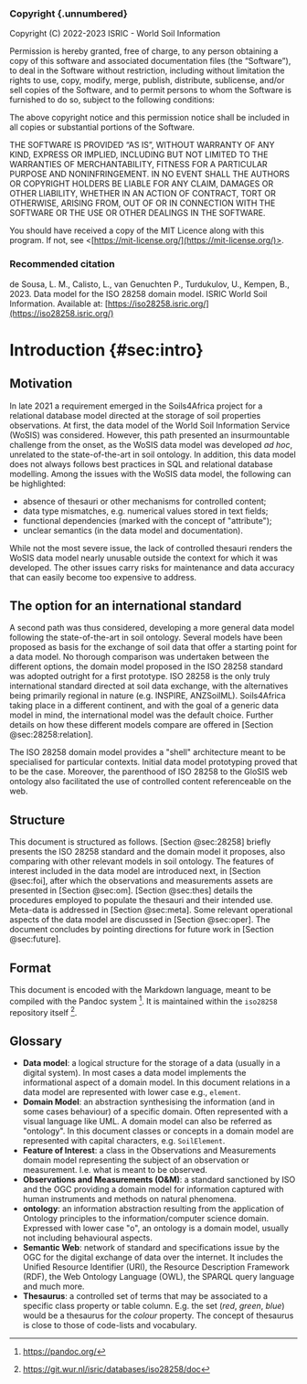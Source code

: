 ### Copyright {.unnumbered}

Copyright (C) 2022-2023 ISRIC - World Soil Information

Permission is hereby granted, free of charge, to any person obtaining a copy of
this software and associated documentation files (the “Software”), to deal in
the Software without restriction, including without limitation the rights to
use, copy, modify, merge, publish, distribute, sublicense, and/or sell copies
of the Software, and to permit persons to whom the Software is furnished to do
so, subject to the following conditions:

The above copyright notice and this permission notice shall be included in all
copies or substantial portions of the Software.

THE SOFTWARE IS PROVIDED “AS IS”, WITHOUT WARRANTY OF ANY KIND, EXPRESS OR
IMPLIED, INCLUDING BUT NOT LIMITED TO THE WARRANTIES OF MERCHANTABILITY,
FITNESS FOR A PARTICULAR PURPOSE AND NONINFRINGEMENT. IN NO EVENT SHALL THE
AUTHORS OR COPYRIGHT HOLDERS BE LIABLE FOR ANY CLAIM, DAMAGES OR OTHER
LIABILITY, WHETHER IN AN ACTION OF CONTRACT, TORT OR OTHERWISE, ARISING FROM,
OUT OF OR IN CONNECTION WITH THE SOFTWARE OR THE USE OR OTHER DEALINGS IN THE
SOFTWARE.

You should have received a copy of the MIT Licence along with this program.  If
not, see <[https://mit-license.org/](https://mit-license.org/)>.

### Recommended citation 

de Sousa, L. M., Calisto, L., van Genuchten P., Turdukulov, U., Kempen, B., 2023. Data model for the ISO 28258 domain model. ISRIC World Soil Information. Available at: [https://iso28258.isric.org/](https://iso28258.isric.org/)


Introduction {#sec:intro} 
============

## Motivation

In late 2021 a requirement emerged in the Soils4Africa project for a relational
database model directed at the storage of soil properties observations.  At
first, the data model of the World Soil Information Service (WoSIS) was
considered.  However, this path presented an insurmountable challenge from the
onset, as the WoSIS data model was developed *ad hoc*, unrelated to the
state-of-the-art in soil ontology. In addition, this data model does not
always follows best practices in SQL and relational database modelling. Among
the issues with the WoSIS data model, the following can be highlighted:

- absence of thesauri or other mechanisms for controlled content;
- data type mismatches, e.g. numerical values stored in text fields;
- functional dependencies (marked with the concept of "attribute");
- unclear semantics (in the data model and documentation).

While not the most severe issue, the lack of controlled thesauri renders the
WoSIS data model nearly unusable outside the context for which it was
developed. The other issues carry risks for maintenance and data accuracy that
can easily become too expensive to address.

## The option for an international standard

A second path was thus considered, developing a more general data model
following the state-of-the-art in soil ontology. Several models have been
proposed as basis for the exchange of soil data that offer a starting point for
a data model. No thorough comparison was undertaken between the different
options, the domain model proposed in the ISO 28258 standard was adopted
outright for a first prototype. ISO 28258 is the only truly international
standard directed at soil data exchange, with the alternatives being primarily
regional in nature (e.g. INSPIRE, ANZSoilML). Soils4Africa taking place in a
different continent, and with the goal of a generic data model in mind, the
international model was the default choice. Further details on how these
different models compare are offered in [Section @sec:28258:relation]. 

The ISO 28258 domain model provides a "shell" architecture meant to be
specialised for particular contexts. Initial data model prototyping proved that
to be the case. Moreover, the parenthood of ISO 28258 to the GloSIS web ontology
also facilitated the use of controlled content referenceable on the web.


## Structure

This document is structured as follows. [Section @sec:28258] briefly presents
the ISO 28258 standard and the domain model it proposes, also comparing with
other relevant models in soil ontology. The features of interest included in the
data model are introduced next, in [Section @sec:foi], after which the
observations and measurements assets are presented in [Section @sec:om].
[Section @sec:thes] details the procedures employed to populate the thesauri and
their intended use.  Meta-data is addressed in [Section @sec:meta]. Some
relevant operational aspects of the data model are discussed in [Section
@sec:oper]. The document concludes by pointing directions for future work in
[Section @sec:future].

## Format 

This document is encoded with the Markdown language, meant to be compiled with
the Pandoc system [^4]. It is maintained within the `iso28258` repository itself
[^3].


## Glossary

- **Data model**: a logical structure for the storage of a data (usually in a
  digital system). In most cases a data model implements the informational
  aspect of a domain model. In this document relations in a data model are
  represented with lower case e.g., `element`.
- **Domain Model**: an abstraction synthesising the information (and in
  some cases behaviour) of a specific domain. Often represented with a visual
  language like UML. A domain model can also be referred as "ontology". In this
  document classes or concepts in a domain model are represented with capital
  characters, e.g. `SoilElement`. 
- **Feature of Interest**: a class in the Observations and Measurements domain
  model representing the subject of an observation or measurement. I.e. what is
  meant to be observed.
- **Observations and Measurements (O&M)**: a standard sanctioned by ISO and the
  OGC providing a domain model for information captured with human instruments
  and methods on natural phenomena.
- **ontology**: an information abstraction resulting from the application of
  Ontology principles to the information/computer science domain. Expressed
  with lower case "o", an ontology is a domain model, usually not including behavioural
  aspects.
- **Semantic Web**: network of standard and specifications issue by the OGC for
  the digital exchange of data over the internet. It includes the Unified
  Resource Identifier (URI), the Resource
  Description Framework (RDF), the Web Ontology Language (OWL), the SPARQL
  query language and much more. 
- **Thesaurus**: a controlled set of terms that may be associated to a specific
  class property or table column. E.g. the set (*red*, *green*, *blue*) would be a
  thesaurus for the *colour* property. The concept of thesaurus is close to
  those of code-lists and vocabulary.


[^3]: https://git.wur.nl/isric/databases/iso28258/doc

[^4]: https://pandoc.org/ 

